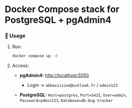 # Docker Compose stack for PostgreSQL + pgAdmin4 

### 🚀 Usage

1. Run:

   ```bash
   docker compose up -d
   ```
2. Access:

   * **pgAdmin4:** [http://localhost:5050](http://localhost:5050)

     * Login → `abbassizied@outlook.fr` / `admin123`
   * **PostgreSQL:** `Host=postgres`, `Port=5432`, `User=admin`, `Password=admin123`, `Database=db-bug-tracker`
